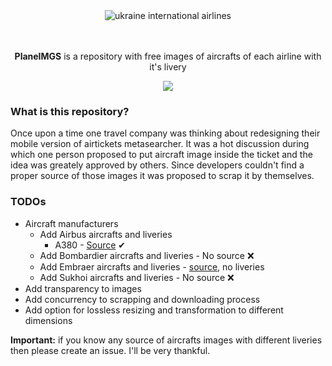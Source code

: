 <div align="center">
  <img src="https://i.imgur.com/pS0qq5O.png" alt="ukraine international airlines" />
  </br>
  </br>
  </br>
  <p><strong>PlaneIMGS</strong> is a repository with free images of aircrafts of each airline with it's livery</p>
  <a href="https://david-dm.org/JamesJGoodwin/planeimgs" target="_blank">
    <img src="https://david-dm.org/JamesJGoodwin/planeimgs.svg">
  </a>
</div>

### What is this repository?

Once upon a time one travel company was thinking about redesigning their mobile version of airtickets metasearcher.
It was a hot discussion during which one person proposed to put aircraft image inside the ticket and the idea was greately approved by others.
Since developers couldn't find a proper source of those images it was proposed to scrap it by themselves.

### TODOs

* Aircraft manufacturers
  * Add Airbus aircrafts and liveries
    * A380 - <a href="https://www.iflya380.com/a380-airlines.html" target="_blank">Source</a> ✔
  * Add Bombardier aircrafts and liveries - No source :x:
  * Add Embraer aircrafts and liveries - <a href="https://www.embraercommercialaviation.com/" target="_blank">source</a>, no liveries
  * Add Sukhoi aircrafts and liveries - No source :x:
* Add transparency to images
* Add concurrency to scrapping and downloading process
* Add option for lossless resizing and transformation to different dimensions

<b>Important:</b> if you know any source of aircrafts images with different liveries then please create an issue. I'll be very thankful.
